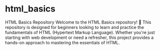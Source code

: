 # html_basics
HTML Basics Repository Welcome to the HTML Basics repository! 🚀  This repository is designed for beginners looking to learn and practice the fundamentals of HTML (Hypertext Markup Language). Whether you're just starting with web development or need a refresher, this project provides a hands-on approach to mastering the essentials of HTML.
